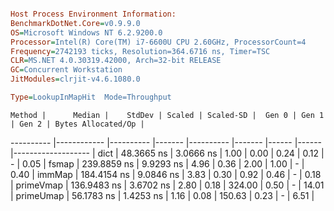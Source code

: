 ```ini

Host Process Environment Information:
BenchmarkDotNet.Core=v0.9.9.0
OS=Microsoft Windows NT 6.2.9200.0
Processor=Intel(R) Core(TM) i7-6600U CPU 2.60GHz, ProcessorCount=4
Frequency=2742193 ticks, Resolution=364.6716 ns, Timer=TSC
CLR=MS.NET 4.0.30319.42000, Arch=32-bit RELEASE
GC=Concurrent Workstation
JitModules=clrjit-v4.6.1080.0

Type=LookupInMapHit  Mode=Throughput  

```
    Method |      Median |    StdDev | Scaled | Scaled-SD |  Gen 0 | Gen 1 | Gen 2 | Bytes Allocated/Op |
---------- |------------ |---------- |------- |---------- |------- |------ |------ |------------------- |
      dict |  48.3665 ns | 3.0666 ns |   1.00 |      0.00 |   0.24 |  0.12 |     - |               0.05 |
     fsmap | 239.8859 ns | 9.9293 ns |   4.96 |      0.36 |   2.00 |  1.00 |     - |               0.40 |
    immMap | 184.4154 ns | 9.0846 ns |   3.83 |      0.30 |   0.92 |  0.46 |     - |               0.18 |
 primeVmap | 136.9483 ns | 3.6702 ns |   2.80 |      0.18 | 324.00 |  0.50 |     - |              14.01 |
 primeUmap |  56.1783 ns | 1.4253 ns |   1.16 |      0.08 | 150.63 |  0.23 |     - |               6.51 |
